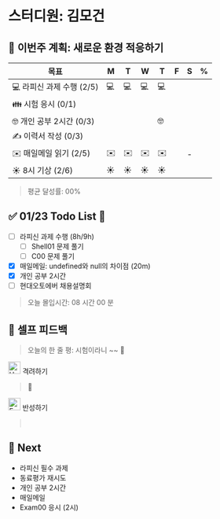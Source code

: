 # 스터디원: 김모건

## 🚀 이번주 계획: 새로운 환경 적응하기

| 목표                      | M   | T   | W   | T   | F   | S   | %   |
| ------------------------- | --- | --- | --- | --- | --- | --- | --- |
| 💻 라피신 과제 수행 (2/5) | 💻  | 💻  | 💻  | 💻  |     |     |     |
| 👪 시험 응시 (0/1)        |     |     |     |     |     |     |     |
| 🤓 개인 공부 2시간 (0/3)  |     |     |     | 🤓  |     |     |     |
| ✍️ 이력서 작성 (0/3)      |     |     |     |     |     |     |     |
| ✉️ 매일메일 읽기 (2/5)    | ✉️  | ✉️  | ✉️  | ✉️  |     | -   |     |
| ☀️ 8시 기상 (2/6)         | ☀️  | ☀️  | ☀️  | ☀️  |     |     |     |

> 평균 달성률: 00% <br>

## ✅ 01/23 Todo List 🌅

- [ ] 라피신 과제 수행 (8h/9h)
  - [ ] Shell01 문제 풀기
  - [ ] C00 문제 풀기
- [x] 매일메일: undefined와 null의 차이점 (20m)
- [x] 개인 공부 2시간
- [ ] 현대오토에버 채용설명회

> 오늘 몰입시간: 08 시간 00 분<br>

## 🎉 셀프 피드백

> 오늘의 한 줄 평: 시험이라니 ~~ 🤔<br>

<img src="https://raw.githubusercontent.com/Tarikul-Islam-Anik/Animated-Fluent-Emojis/master/Emojis/Smilies/Hugging%20Face.png" alt="Hugging Face" width="25" height="25"> 격려하기</img>

> 🙌 <br>

<img src="https://raw.githubusercontent.com/Tarikul-Islam-Anik/Animated-Fluent-Emojis/master/Emojis/Smilies/Face%20with%20Monocle.png" alt="Face with Monocle" width="25" height="25"> 반성하기</img>

>  <br>

## 🌱 Next

- 라피신 필수 과제
- 동료평가 재시도
- 개인 공부 2시간
- 매일메일
- Exam00 응시 (2시)
